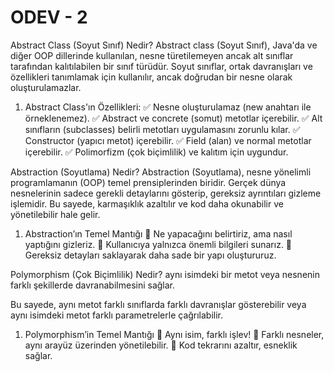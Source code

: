 # ODEV - 2
Abstract Class (Soyut Sınıf) Nedir?
Abstract class (Soyut Sınıf), Java'da ve diğer OOP dillerinde kullanılan, nesne türetilemeyen ancak alt sınıflar tarafından kalıtılabilen bir sınıf türüdür. Soyut sınıflar, ortak davranışları ve özellikleri tanımlamak için kullanılır, ancak doğrudan bir nesne olarak oluşturulamazlar.

1. Abstract Class'ın Özellikleri:
✅ Nesne oluşturulamaz (new anahtarı ile örneklenemez).
✅ Abstract ve concrete (somut) metotlar içerebilir.
✅ Alt sınıfların (subclasses) belirli metotları uygulamasını zorunlu kılar.
✅ Constructor (yapıcı metot) içerebilir.
✅ Field (alan) ve normal metotlar içerebilir.
✅ Polimorfizm (çok biçimlilik) ve kalıtım için uygundur.

Abstraction (Soyutlama) Nedir?
Abstraction (Soyutlama), nesne yönelimli programlamanın (OOP) temel prensiplerinden biridir. Gerçek dünya nesnelerinin sadece gerekli detaylarını gösterip, gereksiz ayrıntıları gizleme işlemidir. Bu sayede, karmaşıklık azaltılır ve kod daha okunabilir ve yönetilebilir hale gelir.

1. Abstraction’ın Temel Mantığı
📌 Ne yapacağını belirtiriz, ama nasıl yaptığını gizleriz.
📌 Kullanıcıya yalnızca önemli bilgileri sunarız.
📌 Gereksiz detayları saklayarak daha sade bir yapı oluştururuz.

Polymorphism (Çok Biçimlilik) Nedir?
aynı isimdeki bir metot veya nesnenin farklı şekillerde davranabilmesini sağlar.

Bu sayede, aynı metot farklı sınıflarda farklı davranışlar gösterebilir veya aynı isimdeki metot farklı parametrelerle çağrılabilir.

1. Polymorphism’in Temel Mantığı
📌 Aynı isim, farklı işlev!
📌 Farklı nesneler, aynı arayüz üzerinden yönetilebilir.
📌 Kod tekrarını azaltır, esneklik sağlar.
